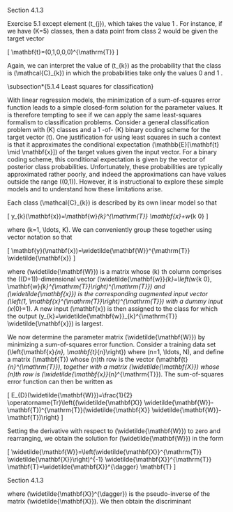 Section 4.1.3

Exercise 5.1 except element \(t_{j}\), which takes the value 1 . For instance, if we have \(K=5\) classes, then a data point from class 2 would be given the target vector

\[
\mathbf{t}=(0,1,0,0,0)^{\mathrm{T}}
\]

Again, we can interpret the value of \(t_{k}\) as the probability that the class is \(\mathcal{C}_{k}\) in which the probabilities take only the values 0 and 1 .

\subsection*{5.1.4 Least squares for classification}

With linear regression models, the minimization of a sum-of-squares error function leads to a simple closed-form solution for the parameter values. It is therefore tempting to see if we can apply the same least-squares formalism to classification problems. Consider a general classification problem with \(K\) classes and a 1 -of- \(K\) binary coding scheme for the target vector \(t\). One justification for using least squares in such a context is that it approximates the conditional expectation \(\mathbb{E}[\mathbf{t} \mid \mathbf{x}]\) of the target values given the input vector. For a binary coding scheme, this conditional expectation is given by the vector of posterior class probabilities. Unfortunately, these probabilities are typically approximated rather poorly, and indeed the approximations can have values outside the range \((0,1)\). However, it is instructional to explore these simple models and to understand how these limitations arise.

Each class \(\mathcal{C}_{k}\) is described by its own linear model so that

\[
y_{k}(\mathbf{x})=\mathbf{w}_{k}^{\mathrm{T}} \mathbf{x}+w_{k 0}
\]

where \(k=1, \ldots, K\). We can conveniently group these together using vector notation so that

\[
\mathbf{y}(\mathbf{x})=\widetilde{\mathbf{W}}^{\mathrm{T}} \widetilde{\mathbf{x}}
\]

where \(\widetilde{\mathbf{W}}\) is a matrix whose \(k\) th column comprises the \((D+1)\)-dimensional vector \(\widetilde{\mathbf{w}}_{k}=\left(w_{k 0}, \mathbf{w}_{k}^{\mathrm{T}}\right)^{\mathrm{T}}\) and \(\widetilde{\mathbf{x}}\) is the corresponding augmented input vector \(\left(1, \mathbf{x}^{\mathrm{T}}\right)^{\mathrm{T}}\) with a dummy input \(x_{0}=1\). A new input \(\mathbf{x}\) is then assigned to the class for which the output \(y_{k}=\widetilde{\mathbf{w}}_{k}^{\mathrm{T}} \widetilde{\mathbf{x}}\) is largest.

We now determine the parameter matrix \(\widetilde{\mathbf{W}}\) by minimizing a sum-of-squares error function. Consider a training data set \(\left\{\mathbf{x}_{n}, \mathbf{t}_{n}\right\}\) where \(n=1, \ldots, N\), and define a matrix \(\mathbf{T}\) whose \(n\)th row is the vector \(\mathbf{t}_{n}^{\mathrm{T}}\), together with a matrix \(\widetilde{\mathbf{X}}\) whose \(n\)th row is \(\widetilde{\mathbf{x}}_{n}^{\mathrm{T}}\). The sum-of-squares error function can then be written as

\[
E_{D}(\widetilde{\mathbf{W}})=\frac{1}{2} \operatorname{Tr}\left\{(\widetilde{\mathbf{X}} \widetilde{\mathbf{W}}-\mathbf{T})^{\mathrm{T}}(\widetilde{\mathbf{X}} \widetilde{\mathbf{W}}-\mathbf{T})\right\}
\]

Setting the derivative with respect to \(\widetilde{\mathbf{W}}\) to zero and rearranging, we obtain the solution for \(\widetilde{\mathbf{W}}\) in the form

\[
\widetilde{\mathbf{W}}=\left(\widetilde{\mathbf{X}}^{\mathrm{T}} \widetilde{\mathbf{X}}\right)^{-1} \widetilde{\mathbf{X}}^{\mathrm{T}} \mathbf{T}=\widetilde{\mathbf{X}}^{\dagger} \mathbf{T}
\]

Section 4.1.3

where \(\widetilde{\mathbf{X}}^{\dagger}\) is the pseudo-inverse of the matrix \(\widetilde{\mathbf{X}}\). We then obtain the discriminant